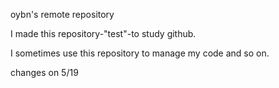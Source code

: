 oybn's remote repository

I made this repository-"test"-to study github.

I sometimes use this repository to manage my code and so on.

changes on 5/19
 
